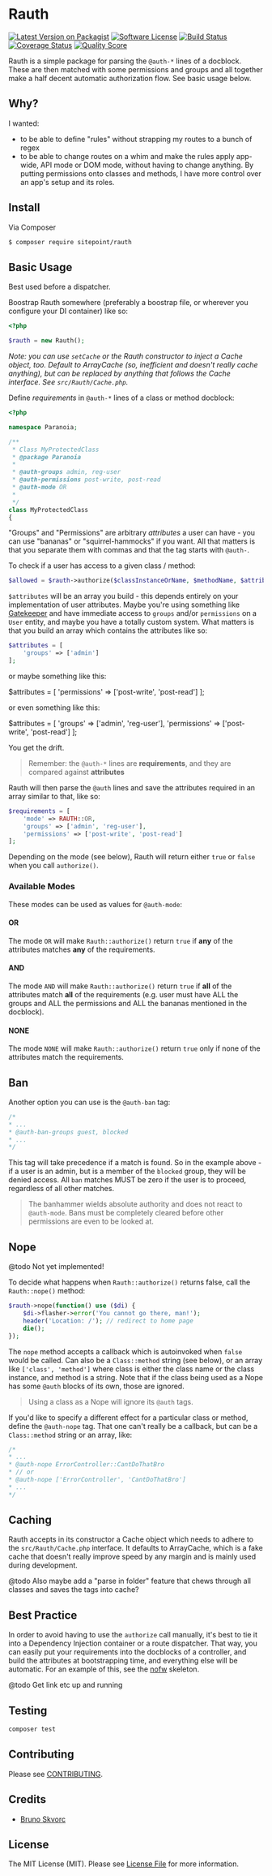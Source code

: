 # Rauth

[![Latest Version on Packagist][ico-version]][link-packagist]
[![Software License][ico-license]](LICENSE.md)
[![Build Status][ico-travis]][link-travis]
[![Coverage Status][ico-scrutinizer]][link-scrutinizer]
[![Quality Score][ico-code-quality]][link-code-quality]

Rauth is a simple package for parsing the `@auth-*` lines of a docblock. These are then matched with some permissions and groups and all together make a half decent automatic authorization flow. See basic usage below.

## Why?

I wanted:

- to be able to define "rules" without strapping my routes to a bunch of regex
- to be able to change routes on a whim and make the rules apply app-wide, API mode or DOM mode, without having to change anything. By putting permissions onto classes and methods, I have more control over an app's setup and its roles.

## Install

Via Composer

```bash
$ composer require sitepoint/rauth
```

## Basic Usage

Best used before a dispatcher.

Boostrap Rauth somewhere (preferably a boostrap file, or wherever you configure your DI container) like so:

```php
<?php

$rauth = new Rauth();
```

*Note: you can use `setCache` or the Rauth constructor to inject a Cache object, too. Default to ArrayCache (so, inefficient and doesn't really cache anything), but can be replaced by anything that follows the Cache interface. See `src/Rauth/Cache.php`.*

Define *requirements* in `@auth-*` lines of a class or method docblock:

```php
<?php

namespace Paranoia;

/**
 * Class MyProtectedClass
 * @package Paranoia
 *
 * @auth-groups admin, reg-user
 * @auth-permissions post-write, post-read
 * @auth-mode OR
 *
 */
class MyProtectedClass
{
```

"Groups" and "Permissions" are arbitrary *attributes* a user can have - you can use "bananas" or "squirrel-hammocks" if you want. All that matters is that you separate them with commas and that the tag starts with `@auth-`.

To check if a user has access to a given class / method:

```php
$allowed = $rauth->authorize($classInstanceOrName, $methodName, $attributes);
```

`$attributes` will be an array you build - this depends entirely on your implementation of user attributes. Maybe you're using something like [Gatekeeper](https://github.com/psecio/gatekeeper) and have immediate access to `groups` and/or `permissions` on a `User` entity, and maybe you have a totally custom system. What matters is that you build an array which contains the attributes like so:

```php
$attributes = [
    'groups' => ['admin']
];
```

or maybe something like this:

$attributes = [
    'permissions' => ['post-write', 'post-read']
];

or even something like this:

$attributes = [
    'groups' => ['admin', 'reg-user'],
    'permissions' => ['post-write', 'post-read']
];

You get the drift.

> Remember: the `@auth-*` lines are __requirements__, and they are compared against __attributes__

Rauth will then parse the `@auth` lines and save the attributes required in an array similar to that, like so:

```php
$requirements = [
    'mode' => RAUTH::OR,
    'groups' => ['admin', 'reg-user'],
    'permissions' => ['post-write', 'post-read']
];
```

Depending on the mode (see below), Rauth will return either `true` or `false` when you call `authorize()`.

### Available Modes

These modes can be used as values for `@auth-mode`:

#### OR

The mode `OR` will make `Rauth::authorize()` return `true` if **any** of the attributes matches **any** of the requirements.

#### AND

The mode `AND` will make `Rauth::authorize()` return `true` if **all** of the attributes match **all** of the requirements (e.g. user must have ALL the groups and ALL the permissions and ALL the bananas mentioned in the docblock).

#### NONE

The mode `NONE` will make `Rauth::authorize()` return `true` only if none of the attributes match the requirements.

## Ban

Another option you can use is the `@auth-ban` tag:

```php
/*
* ...
* @auth-ban-groups guest, blocked
* ...
*/
```

This tag will take precedence if a match is found. So in the example above - if a user is an admin, but is a member of the `blocked` group, they will be denied access. All `ban` matches MUST be zero if the user is to proceed, regardless of all other matches.

> The banhammer wields absolute authority and does not react to `@auth-mode`. Bans must be completely cleared before other permissions are even to be looked at.

## Nope

@todo Not yet implemented!

To decide what happens when `Rauth::authorize()` returns false, call the `Rauth::nope()` method:

```php
$rauth->nope(function() use ($di) {
    $di->flasher->error('You cannot go there, man!');
    header('Location: /'); // redirect to home page
    die();
});
```

The `nope` method accepts a callback which is autoinvoked when `false` would be called. Can also be a `Class::method` string (see below), or an array like `['class', 'method']` where class is either the class name or the class instance, and method is a string. Note that if the class being used as a Nope has some `@auth` blocks of its own, those are ignored.

> Using a class as a Nope will ignore its `@auth` tags.

If you'd like to specify a different effect for a particular class or method, define the `@auth-nope` tag. That one can't really be a callback, but can be a `Class::method` string or an array, like:

```php
/*
* ...
* @auth-nope ErrorController::CantDoThatBro
* // or
* @auth-nope ['ErrorController', 'CantDoThatBro']
* ...
*/
```

## Caching

Rauth accepts in its constructor a Cache object which needs to adhere to the `src/Rauth/Cache.php` interface. It defaults to ArrayCache, which is a fake cache that doesn't really improve speed by any margin and is mainly used during development.

@todo Also maybe add a "parse in folder" feature that chews through all classes and saves the tags into cache?

## Best Practice

In order to avoid having to use the `authorize` call manually, it's best to tie it into a Dependency Injection container or a route dispatcher. That way, you can easily put your requirements into the docblocks of a controller, and build the attributes at bootstrapping time, and everything else will be automatic. For an example of this, see the [nofw][nofw] skeleton.

@todo Get link etc up and running

## Testing

```bash
composer test
```

## Contributing

Please see [CONTRIBUTING](CONTRIBUTING.md).

## Credits

- [Bruno Skvorc][link-author]

## License

The MIT License (MIT). Please see [License File](LICENSE.md) for more information.

[ico-version]: https://img.shields.io/packagist/v/SitePoint/Rauth.svg?style=flat-square
[ico-license]: https://img.shields.io/badge/license-MIT-brightgreen.svg?style=flat-square
[ico-travis]: https://img.shields.io/travis/SitePoint/Rauth/master.svg?style=flat-square
[ico-scrutinizer]: https://img.shields.io/scrutinizer/coverage/g/SitePoint/Rauth.svg?style=flat-square
[ico-code-quality]: https://img.shields.io/scrutinizer/g/SitePoint/Rauth.svg?style=flat-square
[ico-downloads]: https://img.shields.io/packagist/dt/SitePoint/Rauth.svg?style=flat-square

[link-packagist]: https://packagist.org/packages/sitepoint/rauth
[link-travis]: https://travis-ci.org/sitepoint/Rauth.svg?branch=master
[link-scrutinizer]: https://scrutinizer-ci.com/g/sitepoint/Rauth/code-structure
[link-code-quality]: https://scrutinizer-ci.com/g/sitepoint/Rauth
[link-author]: https://github.com/swader
[link-docs]: http://readthedocs.org

[nofw]: nofw